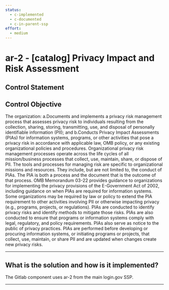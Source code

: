```yaml
---
status:
  - c-implemented
  - c-documented
  - c-in-parent-ssp
effort:
  - medium
---
```


# ar-2 - \[catalog\] Privacy Impact and Risk Assessment

## Control Statement

## Control Objective

The organization:    a.Documents and implements a privacy risk management process that assesses privacy risk to individuals resulting from the collection, sharing, storing, transmitting, use, and disposal of personally identifiable information (PII); and    b.Conducts Privacy Impact Assessments (PIAs) for information systems, programs, or other activities that pose a privacy risk in accordance with applicable law, OMB policy, or any existing organizational policies and procedures.    Organizational privacy risk management processes operate across the life cycles of all mission/business processes that collect, use, maintain, share, or dispose of PII. The tools and processes for managing risk are specific to organizational missions and resources. They include, but are not limited to, the conduct of PIAs. The PIA is both a process and the document  that is the outcome of that process. OMB Memorandum 03-22 provides guidance to organizations for implementing the privacy provisions of the E-Government Act of 2002, including guidance on when PIAs are required for information systems. Some organizations may be required by law or policy to extend the PIA requirement to other activities involving PII or otherwise impacting privacy (e.g., programs, projects, or regulations). PIAs are conducted to identify privacy risks and identify methods to mitigate those risks. PIAs are also conducted to ensure that programs or information systems comply with legal, regulatory, and policy requirements. PIAs also serve as notice to the public of privacy practices. PIAs are performed before developing or procuring information systems, or initiating programs or projects, that collect, use, maintain, or share PII and are updated when changes create new privacy risks.

______________________________________________________________________

## What is the solution and how is it implemented?

The Gitlab component uses ar-2 from the main login.gov SSP.

______________________________________________________________________
